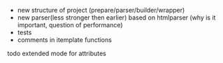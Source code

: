 * new structure of project (prepare/parser/builder/wrapper)
* new parser(less stronger then earlier) based on htmlparser (why is it important, question of performance)
* tests
* comments in itemplate functions

todo extended mode for attributes
